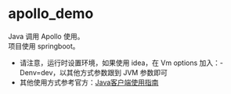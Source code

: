 # apollo_demo
Java 调用 Apollo 使用。  
项目使用 springboot。
* 请注意，运行时设置环境，如果使用 idea，在 Vm options 加入：-Denv=dev，以其他方式参数跟到 JVM 参数即可
* 其他使用方式参考官方：[Java客户端使用指南](https://github.com/ctripcorp/apollo/wiki/Java%E5%AE%A2%E6%88%B7%E7%AB%AF%E4%BD%BF%E7%94%A8%E6%8C%87%E5%8D%97)
